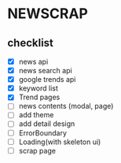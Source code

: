 # NEWSCRAP

## checklist

- [x] news api
- [x] news search api
- [x] google trends api
- [x] keyword list
- [x] Trend pages
- [ ] news contents (modal, page)
- [ ] add theme
- [ ] add detail design
- [ ] ErrorBoundary
- [ ] Loading(with skeleton ui)
- [ ] scrap page